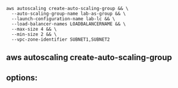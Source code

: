   ```
  aws autoscaling create-auto-scaling-group && \
    --auto-scaling-group-name lab-as-group && \
    --launch-configuration-name lab-lc && \
    --load-balancer-names LOADBALANCERNAME && \
    --max-size 4 && \
    --min-size 2 && \
    --vpc-zone-identifier SUBNET1,SUBNET2
  ```
  
  ## aws autoscaling create-auto-scaling-group
  
  ## options:
